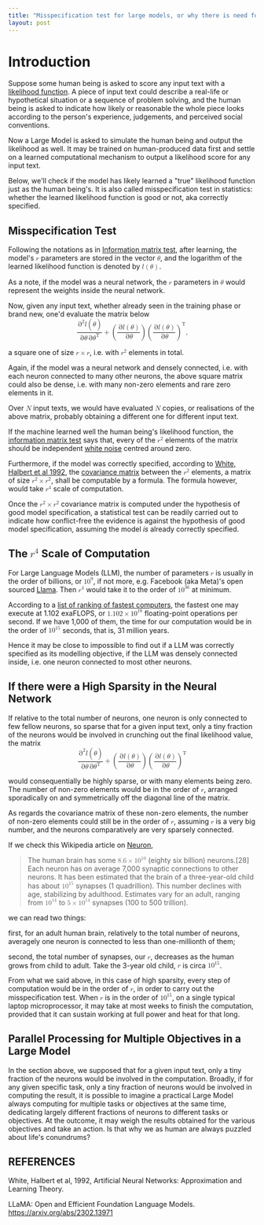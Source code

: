 ```yaml
---
title: "Misspecification test for large models, or why there is need for a high degree of sparsity in them so to be statistically verified"
layout: post
---
```



# Introduction
Suppose some human being is asked to score any input text with a [likelihood function](https://en.wikipedia.org/wiki/Likelihood_function). A piece of input text could describe a real-life or hypothetical situation or a sequence of problem solving, and the human being is asked to indicate how likely or reasonable the whole piece looks according to the person's experience, judgements, and perceived social conventions.

Now a Large Model is asked to simulate the human being and output the likelihood as well. It may be trained on human-produced data first and settle on a learned computational mechanism to output a likelihood score for any input text. 

Below, we'll check if the model has likely learned a "true" likelihood function just as the human being's. It is also called misspecification test in statistics: whether the learned likelihood function is good or not, aka correctly specified.

## Misspecification Test
Following the notations as in [Information matrix test](https://en.wikipedia.org/wiki/Information_matrix_test), after learning, the model's <math><mi>r</mi></math> parameters are stored in the vector <math><mi>&theta;</mi></math>, and the logarithm of the learned likelihood function is denoted by <math><mrow><mi>l</mi><mo>(</mo><mi>&theta;</mi><mo>)</mo></mrow></math>.

As a note, if the model was a neural network, the <math><mi>r</mi></math> parameters in <math><mi>&theta;</mi></math> would represent the weights inside the neural network.

Now, given any input text, whether already seen in the training phase or brand new, one'd evaluate the matrix below
<math display="block">
<mrow>
<mfrac>
  <mrow>
  <msup>
    <mo>&part;</mo>
    <mn>2</mn>
  </msup>
  <mi>l</mi>
  <mo>(</mo>
  <mi>&theta;</mi>
  <mo>)</mo>
  </mrow>
  <mrow>
    <mo>&part;</mo>
    <mi>&theta;</mi>
    <mo>&part;</mo>
    <msup>
      <mi>&theta;</mi>
      <mo>T</mo>
    </msup>
  </mrow>
</mfrac>
<mo>+</mo>
<mrow>
<mo>(</mo>
<mfrac>
  <mrow>
    <mo>&part;</mo>
    <mi>l</mi>
    <mo>(</mo>
    <mi>&theta;</mi>
    <mo>)</mo>
  </mrow>
  <mrow>
    <mo>&part;</mo>
    <mi>&theta;</mi>
  </mrow>
</mfrac>
<mo>)</mo>
</mrow>
<msup>
<mrow>
<mo>(</mo>
<mfrac>
  <mrow>
    <mo>&part;</mo>
    <mi>l</mi>
    <mo>(</mo>
    <mi>&theta;</mi>
    <mo>)</mo>
  </mrow>
  <mrow>
    <mo>&part;</mo>
    <mi>&theta;</mi>
  </mrow>
</mfrac>
<mo>)</mo>
</mrow>
<mo>T</mo>
</msup>
<mtext>,</mtext>
</mrow>
</math>


a square one of size <math><mrow><mi>r</mi><mo>&times;</mo><mi>r</mi></mrow></math>, i.e. with <math><msup><mi>r</mi><mn>2</mn></msup></math> elements in total.

Again, if the model was a neural network and densely connected, i.e. with each neuron connected to many other neurons, the above square matrix could also be dense, i.e. with many non-zero elements and rare zero elements in it.

Over <math><mi>N</mi></math> input texts, we would have evaluated <math><mi>N</mi></math> copies, or realisations of the above matrix, probably obtaining a different one for different input text.

If the machine learned well the human being's likelihood function, the [information matrix test](https://en.wikipedia.org/wiki/Information_matrix_test) says that, every of the <math><msup><mi>r</mi><mn>2</mn></msup></math> elements of the matrix should be independent [white noise](https://en.wikipedia.org/wiki/Normal_distribution) centred around zero.

Furthermore, if the model was correctly specified, according to [White, Halbert et al 1992](#ref-white92), the [covariance matrix](https://en.wikipedia.org/wiki/Covariance_matrix) between the <math><msup><mi>r</mi><mn>2</mn></msup></math> elements, a matrix of size <math><mrow><msup><mi>r</mi><mn>2</mn></msup><mo>&times;</mo><msup><mi>r</mi><mn>2</mn></msup></mrow></math>, shall be computable by a formula. The formula however, would take <math><msup><mi>r</mi><mn>4</mn></msup></math> scale of computation.

Once the <math><mrow><msup><mi>r</mi><mn>2</mn></msup><mo>&times;</mo><msup><mi>r</mi><mn>2</mn></msup></mrow></math> covariance matrix is computed under the hypothesis of good model specification, a statistical test can be readily carried out to indicate how conflict-free the evidence is against the hypothesis of good model specification, assuming the model *is* already correctly specified.

## The <math><msup><mi>r</mi><mn>4</mn></msup></math> Scale of Computation
For Large Language Models (LLM), the number of parameters <math><mi>r</mi></math> is usually in the order of billions, or <math><msup><mn>10</mn><mn>9</mn></msup></math>, if not more, e.g. Facebook (aka Meta)'s open sourced [Llama](#ref-llama). Then <math><msup><mi>r</mi><mn>4</mn></msup></math> would take it to the order of <math><msup><mn>10</mn><mn>36</mn></msup></math> at minimum.

According to a [list of ranking of fastest computers](https://en.wikipedia.org/wiki/List_of_fastest_computers), the fastest one may execute at 1.102 exaFLOPS, or <math><mn>1.102</mn><mo>&times;</mo><msup><mn>10</mn><mn>18</mn></msup></math> floating-point operations per second. If we have 1,000 of them, the time for our computation would be in the order of <math><msup><mn>10</mn><mn>15</mn></msup></math> seconds, that is, 31 million years.

Hence it may be close to impossible to find out if a LLM was correctly specified as its modelling objective, if the LLM was densely connected inside, i.e. one neuron connected to most other neurons.

## If there were a High Sparsity in the Neural Network
If relative to the total number of neurons, one neuron is only connected to few fellow neurons, so sparse that for a given input text, only a tiny fraction of the neurons would be involved in crunching out the final likelihood value, the matrix
<math display="block">
<mrow>
<mfrac>
  <mrow>
  <msup>
    <mo>&part;</mo>
    <mn>2</mn>
  </msup>
  <mi>l</mi>
  <mo>(</mo>
  <mi>&theta;</mi>
  <mo>)</mo>
  </mrow>
  <mrow>
    <mo>&part;</mo>
    <mi>&theta;</mi>
    <mo>&part;</mo>
    <msup>
      <mi>&theta;</mi>
      <mo>T</mo>
    </msup>
  </mrow>
</mfrac>
<mo>+</mo>
<mrow>
<mo>(</mo>
<mfrac>
  <mrow>
    <mo>&part;</mo>
    <mi>l</mi>
    <mo>(</mo>
    <mi>&theta;</mi>
    <mo>)</mo>
  </mrow>
  <mrow>
    <mo>&part;</mo>
    <mi>&theta;</mi>
  </mrow>
</mfrac>
<mo>)</mo>
</mrow>
<msup>
<mrow>
<mo>(</mo>
<mfrac>
  <mrow>
    <mo>&part;</mo>
    <mi>l</mi>
    <mo>(</mo>
    <mi>&theta;</mi>
    <mo>)</mo>
  </mrow>
  <mrow>
    <mo>&part;</mo>
    <mi>&theta;</mi>
  </mrow>
</mfrac>
<mo>)</mo>
</mrow>
<mo>T</mo>
</msup>
</mrow>
</math>

would consequentially be highly sparse, or with many elements being zero. The number of non-zero elements would be in the order of <math><mi>r</mi></math>, arranged sporadically on and symmetrically off the diagonal line of the matrix.

As regards the covariance matrix of these non-zero elements, the number of non-zero elements could still be in the order of <math><mi>r</mi></math>, assuming <math><mi>r</mi></math> is a very big number, and the neurons comparatively are very sparsely connected.

If we check this Wikipedia article on [Neuron](https://en.wikipedia.org/wiki/Neuron),

> The human brain has some <math><mrow><mn>8.6</mn><mo>&times;</mo><msup><mn>10</mn><mn>10</mn></msup></mrow></math> (eighty six billion) neurons.[28] Each neuron has on average 7,000 synaptic connections to other neurons. It has been estimated that the brain of a three-year-old child has about <math><msup><mn>10</mn><mn>15</mn></msup></math> synapses (1 quadrillion). This number declines with age, stabilizing by adulthood. Estimates vary for an adult, ranging from <math><msup><mn>10</mn><mn>14</mn></msup></math> to <math><mrow><mn>5</mn><mo>&times;</mo><msup><mn>10</mn><mn>14</mn></msup></mrow></math> synapses (100 to 500 trillion).

we can read two things:

first, for an adult human brain, relatively to the total number of neurons, averagely one neuron is connected to less than one-millionth of them;

second, the total number of synapses, our <math><mi>r</mi></math>, decreases as the human grows from child to adult. Take the 3-year old child, <math><mi>r</mi></math> is circa <math><msup><mn>10</mn><mn>15</mn></msup></math>.

From what we said above, in this case of high sparsity, every step of computation would be in the order of <math><mi>r</mi></math>, in order to carry out the misspecification test. When <math><mi>r</mi></math> is in the order of <math><msup><mn>10</mn><mn>15</mn></msup></math>, on a single typical laptop microprocessor, it may take at most weeks to finish the computation, provided that it can sustain working at full power and heat for that long.

## Parallel Processing for Multiple Objectives in a Large Model
In the section above, we supposed that for a given input text, only a tiny fraction of the neurons would be involved in the computation. Broadly, if for any given specific task, only a tiny fraction of neurons would be involved in computing the result, it is possible to imagine a practical Large Model always computing for multiple tasks or objectives at the same time, dedicating largely different fractions of neurons to different tasks or objectives. At the outcome, it may weigh the results obtained for the various objectives and take an action. Is that why we as human are always puzzled about life's conundrums?

## REFERENCES
<a name="ref-white92">White, Halbert et al, 1992, Artificial Neural Networks: Approximation and Learning Theory.</a>

<a name="ref-llama">LLaMA: Open and Efficient Foundation Language Models. https://arxiv.org/abs/2302.13971</a>
